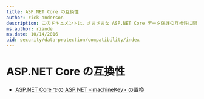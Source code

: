 ```yaml
---
title: ASP.NET Core の互換性
author: rick-anderson
description: このドキュメントは、さまざまな ASP.NET Core データ保護の互換性に関するトピックの目次として機能します。
ms.author: riande
ms.date: 10/14/2016
uid: security/data-protection/compatibility/index
---
```

# <a name="compatibility-in-aspnet-core"></a>ASP.NET Core の互換性

* [ASP.NET Core での ASP.NET \<machineKey> の置換](xref:security/data-protection/compatibility/replacing-machinekey)
